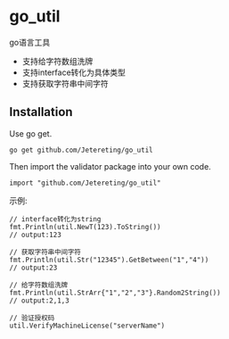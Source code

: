 # go_util
go语言工具

- 支持给字符数组洗牌
- 支持interface转化为具体类型
- 支持获取字符串中间字符

Installation
------------

Use go get.

	go get github.com/Jetereting/go_util

Then import the validator package into your own code.

	import "github.com/Jetereting/go_util"

示例:
```golang
// interface转化为string
fmt.Println(util.NewT(123).ToString())
// output:123

// 获取字符串中间字符
fmt.Println(util.Str("12345").GetBetween("1","4"))
// output:23

// 给字符数组洗牌
fmt.Println(util.StrArr{"1","2","3"}.Random2String())
// output:2,1,3

// 验证授权码
util.VerifyMachineLicense("serverName")
```



